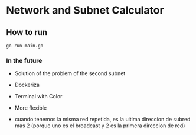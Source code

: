 # Network and Subnet Calculator
## How to run
`go run main.go`
### In the future
* Solution of the problem of the second subnet
* Dockeriza
* Terminal with Color
* More flexible


* cuando tenemos la misma red repetida, es la ultima direccion de subred mas 2 (porque uno es el broadcast y 2 es la primera direccion de red)